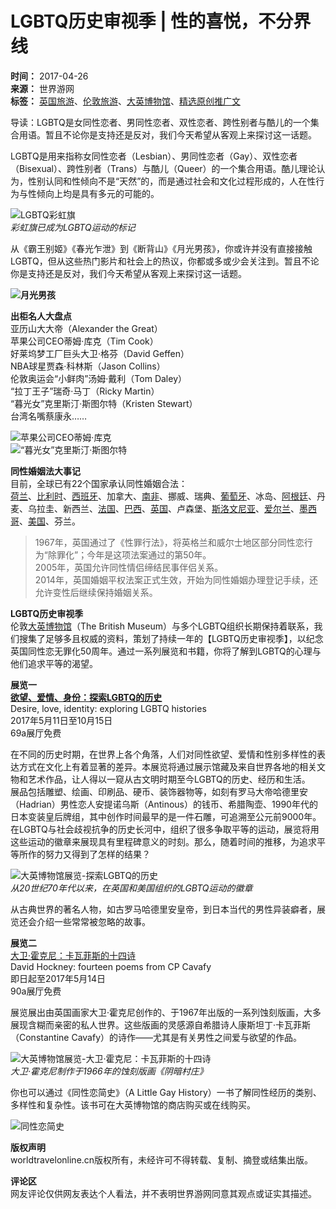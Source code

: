 # LGBTQ历史审视季 | 性的喜悦，不分界线

**时间：** 2017-04-26  
**来源：** 世界游网  
**标签：** [英国旅游](http://lvyou168.cn/search.aspx?tp=1&s=%u82F1%u56FD%u65C5%u6E38)、[伦敦旅游](http://lvyou168.cn/search.aspx?tp=1&s=%u4F26%u6566%u65C5%u6E38)、[大英博物馆](http://lvyou168.cn/search.aspx?tp=1&s=%u5927%u82F1%u535A%u7269%u9986)、[精选原创推广文](http://lvyou168.cn/search.aspx?tp=1&s=%u7CBE%u9009%u539F%u521B%u63A8%u5E7F%u6587)

导读：LGBTQ是女同性恋者、男同性恋者、双性恋者、跨性别者与酷儿的一个集合用语。暂且不论你是支持还是反对，我们今天希望从客观上来探讨这一话题。

LGBTQ是用来指称女同性恋者（Lesbian）、男同性恋者（Gay）、双性恋者（Bisexual）、跨性别者（Trans）与酷儿（Queer）的一个集合用语。酷儿理论认为，性别认同和性倾向不是“天然”的，而是通过社会和文化过程形成的，人在性行为与性倾向上均是具有多元的可能的。

![LGBTQ彩虹旗](http://lvyou168.cn/upload/20170426/181717120.jpg)   
*彩虹旗已成为LGBTQ运动的标记*

从《霸王别姬》《春光乍泄》到《断背山》《月光男孩》，你或许并没有直接接触LGBTQ，但从这些热门影片和社会上的热议，你都或多或少会关注到。暂且不论你是支持还是反对，我们今天希望从客观上来探讨这一话题。

**![月光男孩](http://lvyou168.cn/upload/20170426/182137667.jpg)**

**出柜名人大盘点**   
亚历山大大帝（Alexander the Great）  
苹果公司CEO蒂姆·库克（Tim Cook）  
好莱坞梦工厂巨头大卫·格芬（David Geffen）  
NBA球星贾森·科林斯（Jason Collins）  
伦敦奥运会“小鲜肉”汤姆·戴利（Tom Daley）  
“拉丁王子”瑞奇·马丁（Ricky Martin）  
“暮光女”克里斯汀·斯图尔特（Kristen Stewart）  
台湾名嘴蔡康永……

![苹果公司CEO蒂姆·库克](http://lvyou168.cn/upload/20170426/181825058.jpg)  
![“暮光女”克里斯汀·斯图尔特](http://lvyou168.cn/upload/20170426/181855152.jpg)

**同性婚姻法大事记**  
目前，全球已有22个国家承认同性婚姻合法：  
[荷兰](http://lvyou168.cn/gg-tours)、[比利时](http://lvyou168.cn/gg-tours)、[西班牙](http://lvyou168.cn/valladolid/)、加拿大、[南非](http://lvyou168.cn/hmecraftedholidays/)、挪威、瑞典、[葡萄牙](http://lvyou168.cn/gg-tours)、冰岛、[阿根廷](http://latamsas.com.cn/)、丹麦、乌拉圭、新西兰、[法国](https://www.parispass.com.cn/)、[巴西](http://latamsas.com.cn/)、[英国](http://britishmuseum.org.cn/)、卢森堡、[斯洛文尼亚](http://www.go2slovenia.cn/)、[爱尔兰](http://www.cbntravel.com/)、[墨西哥](http://experienciasxcaret.cn/)、[美国](http://bloomingtonmn.cn/)、芬兰。  
>1967年，英国通过了《性罪行法》，将英格兰和威尔士地区部分同性恋行为“除罪化”；今年是这项法案通过的第50年。  
>2005年，英国允许同性情侣缔结民事伴侣关系。  
>2014年，英国婚姻平权法案正式生效，开始为同性婚姻办理登记手续，还允许变性后继续保持婚姻关系。

**LGBTQ历史审视季**  
伦敦[大英博物馆](http://britishmuseum.org.cn/)（The British Museum）与多个LGBTQ组织长期保持着联系，我们搜集了足够多且权威的资料，策划了持续一年的【LGBTQ历史审视季】，以纪念英国同性恋无罪化50周年。通过一系列展览和书籍，你将了解到LGBTQ的心理与他们追求平等的渴望。

**展览一**  
[**欲望、爱情、身份：探索LGBTQ的历史**](http://britishmuseum.org.cn/exhibition.aspx?id=76)  
Desire, love, identity: exploring LGBTQ histories  
2017年5月11日至10月15日  
69a展厅免费

在不同的历史时期，在世界上各个角落，人们对同性欲望、爱情和性别多样性的表达方式在文化上有着显著的差异。本展览将通过展示馆藏及来自世界各地的相关文物和艺术作品，让人得以一窥从古文明时期至今LGBTQ的历史、经历和生活。  
展品包括雕塑、绘画、印刷品、硬币、装饰器物等，如刻有罗马大帝哈德里安（Hadrian）男性恋人安提诺乌斯（Antinous）的钱币、希腊陶壶、1990年代的日本变装皇后牌组，其中创作时间最早的是一件石雕，可追溯至公元前9000年。  
在LGBTQ与社会歧视抗争的历史长河中，组织了很多争取平等的运动，展览将用这些运动的徽章来展现具有里程碑意义的时刻。那么，随着时间的推移，为追求平等所作的努力又得到了怎样的结果？

![大英博物馆展览-探索LGBTQ的历史](http://lvyou168.cn/upload/20170426/181926886.jpg)  
*从20世纪70年代以来，在英国和美国组织的LGBTQ运动的徽章*

从古典世界的著名人物，如古罗马哈德里安皇帝，到日本当代的男性异装癖者，展览还会介绍一些常常被忽略的故事。

**展览二**  
[大卫·霍克尼：卡瓦菲斯的十四诗](http://britishmuseum.org.cn/exhibition.aspx?id=82)  
David Hockney: fourteen poems from CP Cavafy  
即日起至2017年5月14日  
90a展厅免费

展览展出由英国画家大卫·霍克尼创作的、于1967年出版的一系列蚀刻版画，大多展现含糊而亲密的私人世界。这些版画的灵感源自希腊诗人康斯坦丁·卡瓦菲斯（Constantine Cavafy）的诗作——尤其是有关男性之间爱与欲望的作品。

![大英博物馆展览-大卫·霍克尼：卡瓦菲斯的十四诗](http://lvyou168.cn/upload/20170426/182020355.jpg)  
*大卫·霍克尼制作于1966年的蚀刻版画《阴暗村庄》*

你也可以通过《同性恋简史》（A Little Gay History）一书了解同性经历的类别、多样性和复杂性。该书可在大英博物馆的商店购买或在线购买。

![同性恋简史](http://lvyou168.cn/upload/20170426/182057824.jpg)

**版权声明**  
worldtravelonline.cn版权所有，未经许可不得转载、复制、摘登或结集出版。

**评论区**  
网友评论仅供网友表达个人看法，并不表明世界游网同意其观点或证实其描述。